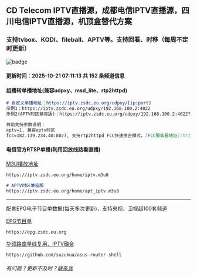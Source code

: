 ## CD Telecom IPTV直播源，成都电信IPTV直播源，四川电信IPTV直播源，机顶盒替代方案

### 支持tvbox、KODI、fileball、APTV等。支持回看、时移（每周不定时更新）

![badge](https://github.com/suzukua/iptv-cd-telecom/actions/workflows/cloudflare-pages.yml/badge.svg)

#### 更新时间：2025-10-21 07:11:13 共 152 条频道信息

#### 组播转单播地址(兼容udpxy、msd_lite、rtp2httpd)

```markdown
# 自定义单播地址：https://iptv.zsdc.eu.org/udpxy/[ip:port]
示例1：https://iptv.zsdc.eu.org/udpxy/192.168.100.2:4022
示例2(APTV时区兼容版)：https://iptv.zsdc.eu.org/udpxy/192.168.100.2:4022?aptv=1&fcc=182.139.234.40:8027

目前支持参数说明：
aptv=1, 兼容aptv时区
fcc=182.139.234.40:8027, 支持rtp2httpd FCC快速换台模式，[FCC服务器地址](https://github.com/stackia/rtp2httpd/blob/main/cn-fcc-collection.md)
```
    

#### 电信官方RTSP单播(利用回放线路看直播)
[M3U播放地址](https://iptv.zsdc.eu.org/home/iptv.m3u8) 

```markdown
https://iptv.zsdc.eu.org/home/iptv.m3u8

# APTV时区兼容版
https://iptv.zsdc.eu.org/home/apt_iptv.m3u8
```

----

配套EPG电子节目单数据(每天多次更新)，支持央视、卫视超100套频道

[EPG节目单](https://epg.zsdc.eu.org)
        
    https://epg.zsdc.eu.org

[华硕路由单线复用、IPTV融合](https://github.com/suzukua/asus-router-shell)

    https://github.com/suzukua/asus-router-shell

###### 有问题？更新不及时？[联系我](https://github.com/suzukua/iptv-cd-telecom/issues)
